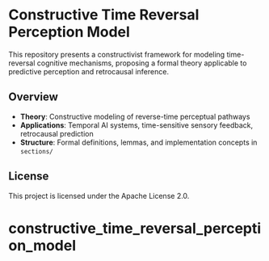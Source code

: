 # Constructive Time Reversal Perception Model
This repository presents a constructivist framework for modeling time-reversal cognitive mechanisms, proposing a formal theory applicable to predictive perception and retrocausal inference.

## Overview
- **Theory**: Constructive modeling of reverse-time perceptual pathways
- **Applications**: Temporal AI systems, time-sensitive sensory feedback, retrocausal prediction
- **Structure**: Formal definitions, lemmas, and implementation concepts in `sections/`

## License
This project is licensed under the Apache License 2.0.
# constructive_time_reversal_perception_model
